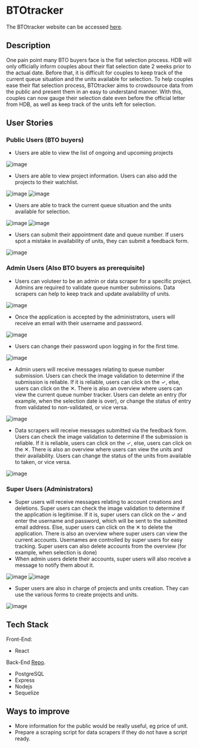# BTOtracker

The BTOtracker website can be accessed [here](https://bto-tracker.herokuapp.com/).

## Description

One pain point many BTO buyers face is the flat selection process. HDB will only officially inform couples about their flat selection date 2 weeks prior to the actual date. Before that, it is difficult for couples to keep track of the current queue situation and the units available for selection. To help couples ease their flat selection process, BTOtracker aims to crowdsource data from the public and present them in an easy to understand manner. With this, couples can now gauge their selection date even before the official letter from HDB, as well as keep track of the units left for selection.

## User Stories
### Public Users (BTO buyers)

- Users are able to view the list of ongoing and upcoming projects

![image](https://user-images.githubusercontent.com/88722847/156009385-12fd1531-1810-46e5-89b6-e8fccff3171a.png)

- Users are able to view project information. Users can also add the projects to their watchlist. 

![image](https://user-images.githubusercontent.com/88722847/156009608-27353474-71af-461c-8d8f-f4554b600cfb.png)
![image](https://user-images.githubusercontent.com/88722847/156009718-ecdb0490-e649-47fa-8eae-de43b4c21e8b.png)

- Users are able to track the current queue situation and the units available for selection.

![image](https://user-images.githubusercontent.com/88722847/156009869-5c4f60a7-0aaf-46f8-8d43-c56355f6272d.png)
![image](https://user-images.githubusercontent.com/88722847/156009963-bc783808-9fba-474f-b13e-427bd0f8d347.png)

- Users can submit their appointment date and queue number. If users spot a mistake in availability of units, they can submit a feedback form. 

![image](https://user-images.githubusercontent.com/88722847/156010117-6b647ff1-b86c-487b-a6de-ba4800e210e3.png)

### Admin Users (Also BTO buyers as prerequisite)

- Users can voluteer to be an admin or data scraper for a specific project. Admins are required to validate queue number submissions. Data scrapers can help to keep track and update availability of units. 

![image](https://user-images.githubusercontent.com/88722847/156012519-cb413cd0-93b1-40e3-8b25-f7eddc932ef4.png)

- Once the application is accepted by the administrators, users will receive an email with their username and password. 

![image](https://user-images.githubusercontent.com/88722847/156010774-10c5b7ca-316f-421f-b949-d7c4aff56ea9.png)

- Users can change their password upon logging in for the first time. 

![image](https://user-images.githubusercontent.com/88722847/156012685-4c993c35-9d54-4213-8541-cf7c9436251b.png)

- Admin users will receive messages relating to queue number submission. Users can check the image validation to determine if the submission is reliable. If it is reliable, users can click on the ✓, else, users can click on the ✕. There is also an overview where users can view the current queue number tracker. Users can delete an entry (for example, when the selection date is over), or change the status of entry from validated to non-validated, or vice versa. 

![image](https://user-images.githubusercontent.com/88722847/156012969-6c842efc-0f2c-4837-900c-194b09223434.png)

- Data scrapers will receive messages submitted via the feedback form. Users can check the image validation to determine if the submission is reliable. If it is reliable, users can click on the ✓, else, users can click on the ✕. There is also an overview where users can view the units and their availability. Users can change the status of the units from available to taken, or vice versa. 

![image](https://user-images.githubusercontent.com/88722847/156011480-5c30d384-9a4a-4e45-940e-a3d97229e0b9.png)

### Super Users (Administrators)

- Super users will receive messages relating to account creations and deletions. Super users can check the image validation to determine if the application is legitimise. If it is, super users can click on the ✓ and enter the username and password, which will be sent to the submitted email address. Else, super users can click on the ✕ to delete the application. There is also an overview where super users can view the current accounts. Usernames are controlled by super users for easy tracking. Super users can also delete accounts from the overview (for example, when selection is done)
- When admin users delete their accounts, super users will also receive a message to notify them about it. 

![image](https://user-images.githubusercontent.com/88722847/156011757-d93db344-e830-4506-8471-861bf787990e.png)
![image](https://user-images.githubusercontent.com/88722847/156011962-a63d9d88-1628-4f57-868c-bd5de8a190d2.png)

- Super users are also in charge of projects and units creation. They can use the various forms to create projects and units. 

![image](https://user-images.githubusercontent.com/88722847/156011872-2ce463c2-c531-4da4-93ee-e1f7d30c5263.png)

## Tech Stack

Front-End:

- React

Back-End [Repo](https://github.com/ngsuwen/bto-tracker-be).

- PostgreSQL
- Express
- Nodejs
- Sequelize

## Ways to improve

- More information for the public would be really useful, eg price of unit. 
- Prepare a scraping script for data scrapers if they do not have a script ready. 
